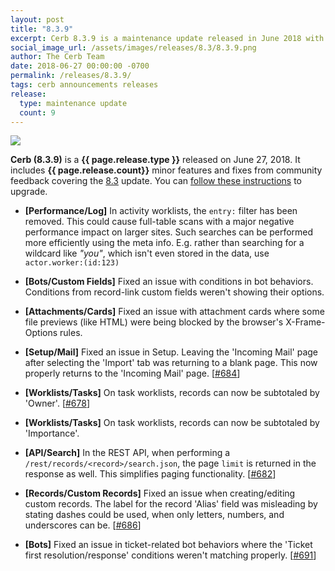 ```yaml
---
layout: post
title: "8.3.9"
excerpt: Cerb 8.3.9 is a maintenance update released in June 2018 with 9 minor features and fixes from community feedback.
social_image_url: /assets/images/releases/8.3/8.3.9.png
author: The Cerb Team
date: 2018-06-27 00:00:00 -0700
permalink: /releases/8.3.9/
tags: cerb announcements releases
release:
  type: maintenance update
  count: 9
---
```


<div class="cerb-screenshot">
<img src="{{page.social_image_url}}" class="screenshot" style="max-width:500px;">
</div>

**Cerb (8.3.9)** is a **{{ page.release.type }}** released on June 27, 2018. It includes **{{ page.release.count}}** minor features and fixes from community feedback covering the [8.3](/releases/8.3/) update.  You can [follow these instructions](/docs/upgrading/) to upgrade.

* **[Performance/Log]** In activity worklists, the `entry:` filter has been removed. This could cause full-table scans with a major negative performance impact on larger sites. Such searches can be performed more efficiently using the meta info. E.g. rather than searching for a wildcard like _"you"_, which isn't even stored in the data, use `actor.worker:(id:123)`

* **[Bots/Custom Fields]** Fixed an issue with conditions in bot behaviors. Conditions from record-link custom fields weren't showing their options.

* **[Attachments/Cards]** Fixed an issue with attachment cards where some file previews (like HTML) were being blocked by the browser's X-Frame-Options rules.

* **[Setup/Mail]** Fixed an issue in Setup. Leaving the 'Incoming Mail' page after selecting the 'Import' tab was returning to a blank page. This now properly returns to the 'Incoming Mail' page. [[#684](https://github.com/jstanden/cerb/issues/684)]

* **[Worklists/Tasks]** On task worklists, records can now be subtotaled by 'Owner'. [[#678](https://github.com/jstanden/cerb/issues/678)]

* **[Worklists/Tasks]** On task worklists, records can now be subtotaled by 'Importance'.

* **[API/Search]** In the REST API, when performing a `/rest/records/<record>/search.json`, the page `limit` is returned in the response as well. This simplifies paging functionality. [[#682](https://github.com/jstanden/cerb/issues/682)]

* **[Records/Custom Records]** Fixed an issue when creating/editing custom records. The label for the record 'Alias' field was misleading by stating dashes could be used, when only letters, numbers, and underscores can be. [[#686](https://github.com/jstanden/cerb/issues/686)]

* **[Bots]** Fixed an issue in ticket-related bot behaviors where the 'Ticket first resolution/response' conditions weren't matching properly. [[#691](https://github.com/jstanden/cerb/issues/691)]

